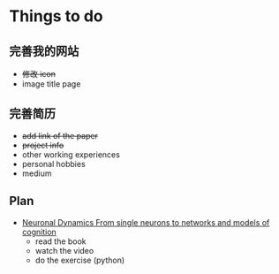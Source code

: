 # Things to do

## 完善我的网站
 - ~~修改 icon~~
 - image title page

## 完善简历
 - ~~add link of the paper~~
 - ~~project info~~
 - other working experiences
 - personal hobbies
 - medium

  ## Plan
- [Neuronal Dynamics From single neurons to networks and models of cognition](https://neuronaldynamics.epfl.ch/index.html)
  - read the book
  - watch the video
  - do the exercise (python)